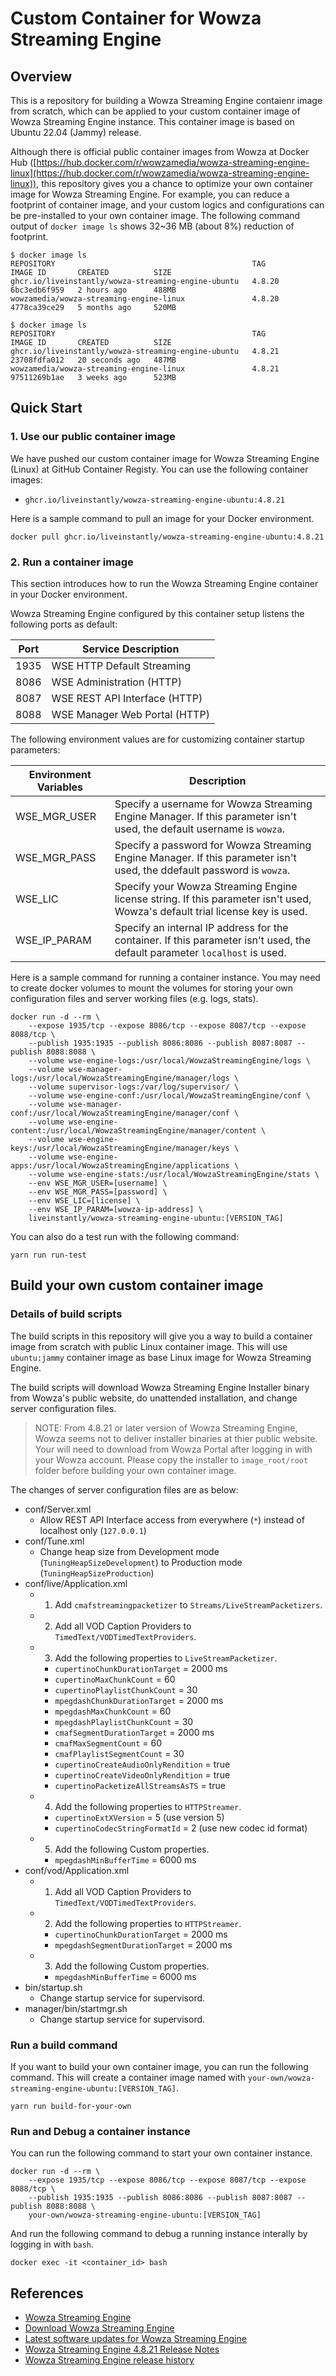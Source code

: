 # Custom Container for Wowza Streaming Engine

## Overview

This is a repository for building a Wowza Streaming Engine contaienr image from scratch, which can be applied to your custom container image of Wowza Streaming Engine instance. This container image is based on Ubuntu 22.04 (Jammy) release.

Although there is official public container images from Wowza at Docker Hub ([https://hub.docker.com/r/wowzamedia/wowza-streaming-engine-linux](https://hub.docker.com/r/wowzamedia/wowza-streaming-engine-linux)), this repository gives you a chance to optimize your own container image for Wowza Streaming Engine. For example, you can reduce a footprint of container image, and your custom logics and configurations can be pre-installed to your own container image. The following command output of `docker image ls` shows 32~36 MB (about 8%) reduction of footprint.

```shell
$ docker image ls
REPOSITORY                                            TAG              IMAGE ID       CREATED          SIZE
ghcr.io/liveinstantly/wowza-streaming-engine-ubuntu   4.8.20           6bc3edb6f959   2 hours ago      488MB
wowzamedia/wowza-streaming-engine-linux               4.8.20           4778ca39ce29   5 months ago     520MB

$ docker image ls
REPOSITORY                                            TAG              IMAGE ID       CREATED          SIZE
ghcr.io/liveinstantly/wowza-streaming-engine-ubuntu   4.8.21           23708fdfa012   20 seconds ago   487MB
wowzamedia/wowza-streaming-engine-linux               4.8.21           97511269b1ae   3 weeks ago      523MB
```

## Quick Start

### 1. Use our public container image

We have pushed our custom container image for Wowza Streaming Engine (Linux) at GitHub Container Registy.
You can use the following container images:

* `ghcr.io/liveinstantly/wowza-streaming-engine-ubuntu:4.8.21`

Here is a sample command to pull an image for your Docker environment.

```shell
docker pull ghcr.io/liveinstantly/wowza-streaming-engine-ubuntu:4.8.21
```

### 2. Run a container image

This section introduces how to run the Wowza Streaming Engine container in your Docker environment.

Wowza Streaming Engine configured by this container setup listens the following ports as default:

| Port | Service Description             |
| ---- | ------------------------------- |
| 1935 | WSE HTTP Default Streaming      |
| 8086 | WSE Administration (HTTP)       |
| 8087 | WSE REST API Interface (HTTP)   |
| 8088 | WSE Manager Web Portal (HTTP)   |

The following environment values are for customizing container startup parameters:

| Environment Variables | Description |
| --------------------- | ----------- |
| WSE_MGR_USER          | Specify a username for Wowza Streaming Engine Manager. If this parameter isn't used, the default username is `wowza`.        |
| WSE_MGR_PASS          | Specify a password for Wowza Streaming Engine Manager. If this parameter isn't used, the ddefault password is `wowza`.       |
| WSE_LIC               | Specify your Wowza Streaming Engine license string. If this parameter isn't used, Wowza's default trial license key is used. |
| WSE_IP_PARAM          | Specify an internal IP address for the container. If this parameter isn't used, the default parameter `localhost` is used.   |

Here is a sample command for running a container instance.
You may need to create docker volumes to mount the volumes for storing your own configuration files and server working files (e.g. logs, stats).

```shell
docker run -d --rm \
    --expose 1935/tcp --expose 8086/tcp --expose 8087/tcp --expose 8088/tcp \
    --publish 1935:1935 --publish 8086:8086 --publish 8087:8087 --publish 8088:8088 \
    --volume wse-engine-logs:/usr/local/WowzaStreamingEngine/logs \
    --volume wse-manager-logs:/usr/local/WowzaStreamingEngine/manager/logs \
    --volume supervisor-logs:/var/log/supervisor/ \
    --volume wse-engine-conf:/usr/local/WowzaStreamingEngine/conf \
    --volume wse-manager-conf:/usr/local/WowzaStreamingEngine/manager/conf \
    --volume wse-engine-content:/usr/local/WowzaStreamingEngine/manager/content \
    --volume wse-engine-keys:/usr/local/WowzaStreamingEngine/manager/keys \
    --volume wse-engine-apps:/usr/local/WowzaStreamingEngine/applications \
    --volume wse-engine-stats:/usr/local/WowzaStreamingEngine/stats \
    --env WSE_MGR_USER=[username] \
    --env WSE_MGR_PASS=[password] \
    --env WSE_LIC=[license] \
    --env WSE_IP_PARAM=[wowza-ip-address] \
    liveinstantly/wowza-streaming-engine-ubuntu:[VERSION_TAG]
```

You can also do a test run with the following command:

```shell
yarn run run-test
```

## Build your own custom container image

### Details of build scripts

The build scripts in this repository will give you a way to build a container image from scratch with public Linux container image. This will use `ubuntu:jammy` container image as base Linux image for Wowza Streaming Engine.

The build scripts will download Wowza Streaming Engine Installer binary from Wowza's public website, do unattended installation, and change server configuration files.

> NOTE: From 4.8.21 or later version of Wowza Streaming Engine, Wowza seems not to deliver installer binaries at thier public website. Your will need to download from Wowza Portal after logging in with your Wowza account. Please copy the installer to `image_root/root` folder before building your own container image.

The changes of server configuration files are as below:

* conf/Server.xml
  * Allow REST API Interface access from everywhere (`*`) instead of localhost only (`127.0.0.1`)
* conf/Tune.xml
  * Change heap size from Development mode (`TuningHeapSizeDevelopment`) to Production mode (`TuningHeapSizeProduction`)
* conf/live/Application.xml
  * 1. Add `cmafstreamingpacketizer` to `Streams/LiveStreamPacketizers`.
  * 2. Add all VOD Caption Providers to `TimedText/VODTimedTextProviders`.
  * 3. Add the following properties to `LiveStreamPacketizer`.
    * `cupertinoChunkDurationTarget` = 2000 ms
    * `cupertinoMaxChunkCount` = 60
    * `cupertinoPlaylistChunkCount` = 30
    * `mpegdashChunkDurationTarget` = 2000 ms
    * `mpegdashMaxChunkCount` = 60
    * `mpegdashPlaylistChunkCount` = 30
    * `cmafSegmentDurationTarget` = 2000 ms
    * `cmafMaxSegmentCount` = 60
    * `cmafPlaylistSegmentCount` = 30
    * `cupertinoCreateAudioOnlyRendition` = true
    * `cupertinoCreateVideoOnlyRendition` = true
    * `cupertinoPacketizeAllStreamsAsTS` = true
  * 4. Add the following properties to `HTTPStreamer`.
    * `cupertinoExtXVersion` = 5 (use version 5)
    * `cupertinoCodecStringFormatId` = 2 (use new codec id format)
  * 5. Add the following Custom properties.
    * `mpegdashMinBufferTime` = 6000 ms
* conf/vod/Application.xml
  * 1. Add all VOD Caption Providers to `TimedText/VODTimedTextProviders`.
  * 2. Add the following properties to `HTTPStreamer`.
    * `cupertinoChunkDurationTarget` = 2000 ms
    * `mpegdashSegmentDurationTarget` = 2000 ms
  * 3. Add the following Custom properties.
    * `mpegdashMinBufferTime` = 6000 ms
* bin/startup.sh
  * Change startup service for supervisord.
* manager/bin/startmgr.sh
  * Change startup service for supervisord.

### Run a build command

If you want to build your own container image, you can run the following command. This will create a container image named with `your-own/wowza-streaming-engine-ubuntu:[VERSION_TAG]`.

```shell
yarn run build-for-your-own
```

### Run and Debug a container instance

You can run the following command to start your own container instance.

```shell
docker run -d --rm \
    --expose 1935/tcp --expose 8086/tcp --expose 8087/tcp --expose 8088/tcp \
    --publish 1935:1935 --publish 8086:8086 --publish 8087:8087 --publish 8088:8088 \
    your-own/wowza-streaming-engine-ubuntu:[VERSION_TAG]
```

And run the following command to debug a running instance interally by logging in with `bash`.

```shell
docker exec -it <container_id> bash
```

## References

* [Wowza Streaming Engine](https://www.wowza.com/streaming-engine)
* [Download Wowza Streaming Engine](https://www.wowza.com/pricing/installer)
* [Latest software updates for Wowza Streaming Engine](https://www.wowza.com/docs/wowza-streaming-engine-software-updates)
* [Wowza Streaming Engine 4.8.21 Release Notes](https://www.wowza.com/docs/wowza-streaming-engine-4-8-21-release-notes)
* [Wowza Streaming Engine release history](https://www.wowza.com/docs/wowza-streaming-engine-release-history)
